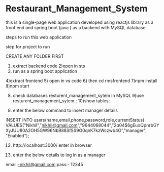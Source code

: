 # Restaurant_Management_System
this is a single-page web application developed using reactjs library as a front end and  spring boot (java ) as a backend with MySQL database.

steps to run this web application


step for project to run

CREATE ANY FOLDER FIRST

1) extract backend code 
2)open in sts
3) run as a spring boot application

4)extract frontend 
5) open in vs code 
6) then cd rmsfrontend 
7)npm install
8)npm start

8) check databases resturent_management_sytem in MySQL
9)use resturent_management_sytem ;
10)show tables;

11) enter the below command to insert manager details

INSERT INTO users(name,email,phone,password,role,currentStatus) VALUES("Nikhil","nikhil@gmail.com","9644068044","$2a$04$6gEuoQpnrbGYXyJUU80A2OH5GW96NbB88SfSS9G0qnK7kzWczwb4G","manager", "Enabled"); 

12) http://localhost:3000/  enter in browser

13) enter the below details to log in as a manager

email:-nikhil@gmail.com
pass:- 12345

